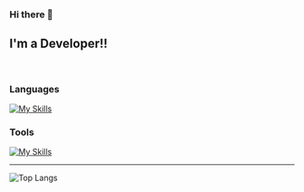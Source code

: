 ### Hi there 👋

<!--
**sergiooolr/sergiooolr** is a ✨ _special_ ✨ repository because its `README.md` (this file) appears on your GitHub profile.

Here are some ideas to get you started:

- 🔭 I’m currently working on ...
- 🌱 I’m currently learning ...
- 👯 I’m looking to collaborate on ...
- 🤔 I’m looking for help with ...
- 💬 Ask me about ...
- 📫 How to reach me: ...
- 😄 Pronouns: ...
- ⚡ Fun fact: ...
-->
<!---
Luis4609/Luis4609 is a ✨ special ✨ repository because its `README.md` (this file) appears on your GitHub profile.
You can click the Preview link to take a look at your changes.
--->
## I'm a Developer!!


<br />

### Languages

[![My Skills](https://skillicons.dev/icons?i=js,ts,html,css,bootstrap,react,nextjs,angular,java,spring)](https://skillicons.dev)

### Tools

[![My Skills](https://skillicons.dev/icons?i=mysql,git,vscode,intellij)](https://skillicons.dev)

---

![Top Langs](https://github-readme-stats.vercel.app/api/top-langs/?username=sergiooolr&hide=TeX&layout=compact)





